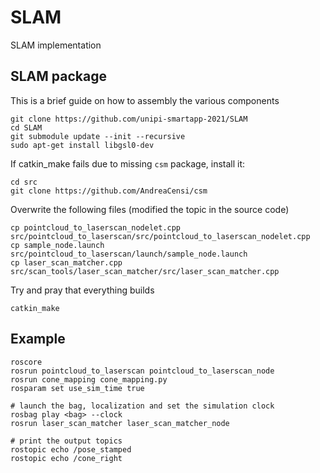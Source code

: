 # SLAM
SLAM implementation

## SLAM package
<!-- 
The slam toolbox package can be downloaded at the following link [here](https://github.com/SteveMacenski/slam_toolbox)

The provided toolbox build the map using `sensor_msgs::LaserScan` instead the LIDAR give us back data of type `sensor_msgs::PointCloud`.

To cope with this, we transform the point cloud into laser scan using the provided package [here]( http://wiki.ros.org/pointcloud_to_laserscan)

The slam toolbox look for LaserScan messages on the topic specified in `slam_toolbox/config` in the param *scan_topic*.
 -->

This is a brief guide on how to assembly the various components
```
git clone https://github.com/unipi-smartapp-2021/SLAM
cd SLAM
git submodule update --init --recursive
sudo apt-get install libgsl0-dev
```

If catkin_make fails due to missing `csm` package, install it:
```
cd src
git clone https://github.com/AndreaCensi/csm
```

Overwrite the following files (modified the topic in the source code)
```
cp pointcloud_to_laserscan_nodelet.cpp src/pointcloud_to_laserscan/src/pointcloud_to_laserscan_nodelet.cpp
cp sample_node.launch src/pointcloud_to_laserscan/launch/sample_node.launch
cp laser_scan_matcher.cpp src/scan_tools/laser_scan_matcher/src/laser_scan_matcher.cpp
```

Try and pray that everything builds
```
catkin_make
```

## Example
```
roscore
rosrun pointcloud_to_laserscan pointcloud_to_laserscan_node
rosrun cone_mapping cone_mapping.py
rosparam set use_sim_time true

# launch the bag, localization and set the simulation clock
rosbag play <bag> --clock
rosrun laser_scan_matcher laser_scan_matcher_node

# print the output topics
rostopic echo /pose_stamped
rostopic echo /cone_right
```
<!-- 
## slam-toolbox

**IMPORTANT** before doing anything change the branch to `noetic-devel`

Install dependencies with `rosdep install -q -y -r --from-paths src --ignore-src`

Install `apt install ros-noetic-slam-toolbox` if required.


## pointcloud-to-laserscan

**IMPORTANT** before doing anything change the branch to `lunar-devel`

Notice that `geometry2` is required to build this package. -->
